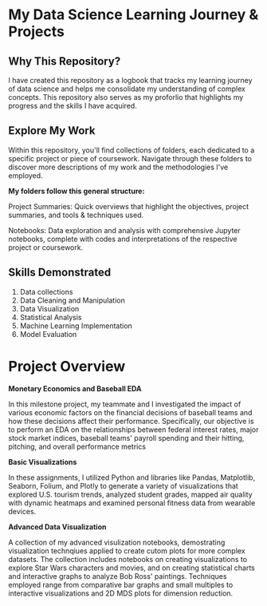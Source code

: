 # My Data Science Learning Journey & Projects

## Why This Repository?
I have created this repository as a logbook that tracks my learning journey of data science and helps me consolidate my understanding of complex concepts. This repository also serves as my proforlio that highlights my progress and the skills I have acquired. 

## Explore My Work
Within this repository, you'll find collections of folders, each dedicated to a specific project or piece of coursework. Navigate through these folders to discover more descriptions of my work and the methodologies I've employed. 

**My folders follow this general structure:**

Project Summaries: Quick overviews that highlight the objectives, project summaries, and tools & techniques used.

Notebooks: Data exploration and analysis with comprehensive Jupyter notebooks, complete with codes and interpretations of the respective project or coursework.

## Skills Demonstrated
1. Data collections
2. Data Cleaning and Manipulation
3. Data Visualization
4. Statistical Analysis
5. Machine Learning Implementation
6. Model Evaluation

# Project Overview
**Monetary Economics and Baseball EDA**

In this milestone project, my teammate and I investigated the impact of various economic factors on the financial decisions of baseball teams and how these decisions affect their performance. Specifically, our objective is to perform an EDA on the relationships between federal interest rates, major stock market indices, baseball teams' payroll spending and their hitting, pitching, and overall performance metrics

**Basic Visualizations**

In these assignments, I utilized Python and libraries like Pandas, Matplotlib, Seaborn, Folium, and Plotly to generate a variety of visualizations that explored U.S. tourism trends, analyzed student grades, mapped air quality with dynamic heatmaps and examined personal fitness data from wearable devices. 

**Advanced Data Visualization**

A collection of my advanced visulization notebooks, demostrating visualization technqiues applied to create cutom plots for more complex datasets. The collection includes notebooks on creating visualizations to explore Star Wars characters and movies, and on creating statistical charts and interactive graphs to analyze Bob Ross' paintings. Techniques employed range from comparative bar graphs and small multiples to interactive visualizations and 2D MDS plots for dimension reduction.